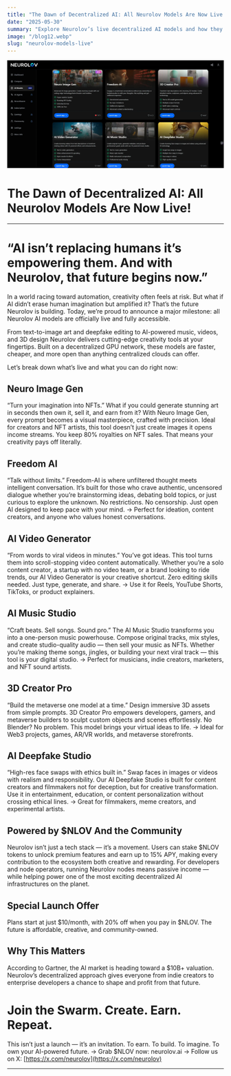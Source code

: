 ```yaml
---
title: "The Dawn of Decentralized AI: All Neurolov Models Are Now Live!"
date: "2025-05-30"
summary: "Explore Neurolov’s live decentralized AI models and how they empower creators and communities."
image: "/blog12.webp"
slug: "neurolov-models-live"
---
```


![The Dawn of Decentralized AI](/blog12.webp)

# The Dawn of Decentralized AI: All Neurolov Models Are Now Live!


---

# “AI isn’t replacing humans it’s empowering them. And with Neurolov, that future begins now.”
In a world racing toward automation, creativity often feels at risk. But what if AI didn’t erase human imagination but amplified it? That’s the future Neurolov is building. Today, we’re proud to announce a major milestone: all Neurolov AI models are officially live and fully accessible.

From text-to-image art and deepfake editing to AI-powered music, videos, and 3D design Neurolov delivers cutting-edge creativity tools at your fingertips. Built on a decentralized GPU network, these models are faster, cheaper, and more open than anything centralized clouds can offer.

Let’s break down what’s live and what you can do right now:

## Neuro Image Gen
“Turn your imagination into NFTs.”
What if you could generate stunning art in seconds then own it, sell it, and earn from it? With Neuro Image Gen, every prompt becomes a visual masterpiece, crafted with precision. Ideal for creators and NFT artists, this tool doesn’t just create images it opens income streams.
You keep 80% royalties on NFT sales. That means your creativity pays off literally.

## Freedom AI
“Talk without limits.”
Freedom-AI is where unfiltered thought meets intelligent conversation. It’s built for those who crave authentic, uncensored dialogue whether you’re brainstorming ideas, debating bold topics, or just curious to explore the unknown.
No restrictions. No censorship. Just open AI designed to keep pace with your mind.
→ Perfect for ideation, content creators, and anyone who values honest conversations.

## AI Video Generator
“From words to viral videos in minutes.”
You’ve got ideas. This tool turns them into scroll-stopping video content automatically. Whether you’re a solo content creator, a startup with no video team, or a brand looking to ride trends, our AI Video Generator is your creative shortcut.
Zero editing skills needed. Just type, generate, and share.
→ Use it for Reels, YouTube Shorts, TikToks, or product explainers.

## AI Music Studio
“Craft beats. Sell songs. Sound pro.”
The AI Music Studio transforms you into a one-person music powerhouse. Compose original tracks, mix styles, and create studio-quality audio — then sell your music as NFTs.
Whether you’re making theme songs, jingles, or building your next viral track — this tool is your digital studio.
→ Perfect for musicians, indie creators, marketers, and NFT sound artists.

## 3D Creator Pro
“Build the metaverse one model at a time.”
Design immersive 3D assets from simple prompts. 3D Creator Pro empowers developers, gamers, and metaverse builders to sculpt custom objects and scenes effortlessly.
No Blender? No problem. This model brings your virtual ideas to life.
→ Ideal for Web3 projects, games, AR/VR worlds, and metaverse storefronts.

## AI Deepfake Studio
“High-res face swaps with ethics built in.”
Swap faces in images or videos with realism and responsibility. Our AI Deepfake Studio is built for content creators and filmmakers not for deception, but for creative transformation.
Use it in entertainment, education, or content personalization without crossing ethical lines.
→ Great for filmmakers, meme creators, and experimental artists.

## Powered by $NLOV And the Community
Neurolov isn’t just a tech stack — it’s a movement. Users can stake $NLOV tokens to unlock premium features and earn up to 15% APY, making every contribution to the ecosystem both creative and rewarding.
For developers and node operators, running Neurolov nodes means passive income — while helping power one of the most exciting decentralized AI infrastructures on the planet.

## Special Launch Offer
Plans start at just $10/month, with 20% off when you pay in $NLOV. The future is affordable, creative, and community-owned.

## Why This Matters
According to Gartner, the AI market is heading toward a $10B+ valuation. Neurolov’s decentralized approach gives everyone from indie creators to enterprise developers a chance to shape and profit from that future.

# Join the Swarm. Create. Earn. Repeat.
This isn’t just a launch — it’s an invitation. To earn. To build. To imagine. To own your AI-powered future.
→ Grab $NLOV now: neurolov.ai
→ Follow us on X: [https://x.com/neurolov](https://x.com/neurolov)

---


